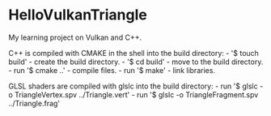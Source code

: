 # HelloVulkanTriangle
My learning project on Vulkan and C++.

C++ is compiled with CMAKE in the shell into the build directory:
        - '$ touch build' - create the build directory.
        - '$ cd build' - move to the build directory.
        - run '$ cmake ..' - compile files.
        - run '$ make' - link libraries.

GLSL shaders are compiled with glslc into the build directory:
        - run '$ glslc -o TriangleVertex.spv ../Triangle.vert'
        - run '$ glslc -o TriangleFragment.spv ../Triangle.frag'
